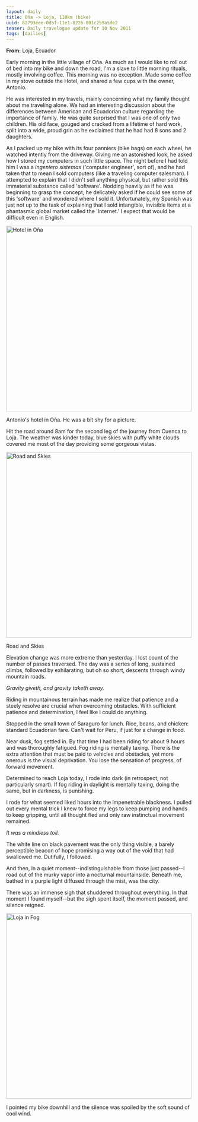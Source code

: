 ```yaml
---
layout: daily
title: Oña -> Loja, 110km (bike)
uuid: 82793eee-0d5f-11e1-8226-001c259a5de2
teaser: Daily travelogue update for 10 Nov 2011
tags: [dailies]
---
```


**From:** Loja, Ecuador

Early morning in the little village of Oña. As much as I would like to roll out
of bed into my bike and down the road, I'm a slave to little morning rituals,
mostly involving coffee. This morning was no exception. Made some coffee in my
stove outside the Hotel, and shared a few cups with the owner, Antonio.

He was interested in my travels, mainly concerning what my family thought about
me traveling alone. We had an interesting discussion about the differences
between American and Ecuadorian culture regarding the importance of family. He
was quite surprised that I was one of only two children. His old face, gouged
and cracked from a lifetime of hard work, split into a wide, proud grin as he
exclaimed that he had had 8 sons and 2 daughters.

As I packed up my bike with its four panniers (bike bags) on each wheel, he watched intently
from the driveway. Giving me an astonished look, he asked how I stored my computers in such little space. The night before I had told him I was a *ingeniero sistemas* ('computer engineer', sort of), and he had taken that to mean I sold computers (like a traveling computer salesman). I attempted to explain that I didn't sell anything physical, but rather sold this immaterial substance called 'software'. Nodding heavily as if he was beginning to grasp the concept, he delicately asked if he could see some of this 'software' and wondered where I sold it. Unfortunately, my Spanish was just not up to the task of explaining that I sold intangible, invisible items at a phantasmic global market called the 'Internet.' I expect that would be difficult even in English.

<div class="caption">
<a href="http://www.flickr.com/photos/ramblurr/6337979074/" title="Hotel in Oña
by Ramblurr, on Flickr"><img
src="http://farm7.static.flickr.com/6047/6337979074_f9ba884764.jpg" 
height="500" alt="Hotel in Oña"></a>
<p>Antonio's hotel in Oña. He was a bit shy for a picture.</p>
</div>

Hit the road around 8am for the second leg of the journey from
Cuenca to Loja. The weather was kinder today, blue skies with puffy white
clouds covered me most of the day providing some gorgeous vistas.

<div class="caption">
<a href="http://www.flickr.com/photos/ramblurr/6351183644/" title="Road and
Skies by Ramblurr, on Flickr"><img
src="http://farm7.static.flickr.com/6240/6351183644_e848681b5b.jpg" width="500"
alt="Road and Skies"></a>
<p>Road and Skies</p>
</div>

Elevation change was more extreme than yesterday. I lost count of the number of
passes traversed. The day was a series of long, sustained climbs, followed by exhilarating, but oh so short, descents through windy mountain roads.

*Gravity giveth, and gravity taketh away.*

Riding in mountainous terrain has made me realize that patience and a steely
resolve are crucial when overcoming obstacles. With sufficient patience and
determination, I feel like I could do anything.

Stopped in the small town of Saraguro for lunch. Rice, beans, and chicken:
standard Ecuadorian fare. Can't wait for Peru, if just for a change in food.

Near dusk, fog settled in. By that time I had been riding for about 9 hours and was thoroughly fatigued. Fog riding is mentally taxing. There is the extra attention that 
must be paid to vehicles and obstacles, yet more onerous is the visual
deprivation. You lose the sensation of progress, of forward movement.

Determined to reach Loja today, I rode into dark (in retrospect, not particularly smart). If fog riding in daylight is mentally taxing, doing the same, but in darkness, is punishing.

I rode for what seemed liked hours into the impenetrable blackness. I pulled out every mental trick I knew to force my legs to keep pumping and hands to keep gripping, until all thought fled and only raw instinctual movement remained.

*It was a mindless toil.*

The white line on black pavement was the only thing visible, a barely perceptible beacon of hope promising a way out of the void that had swallowed me. Dutifully, I followed.

And then, in a quiet moment--indistinguishable from those just passed--I road out of the murky vapor into a nocturnal mountainside. Beneath me, bathed in a purple light diffused through the mist, was the city.

There was an immense sigh that shuddered throughout everything. In that moment I found myself--but the sigh spent itself, the moment passed, and silence reigned.

<div class="caption">
<a href="http://www.flickr.com/photos/ramblurr/6351184758/" title="Loja in Fog
by Ramblurr, on Flickr"><img
src="http://farm7.static.flickr.com/6219/6351184758_a2d0fa5799.jpg" width="500"
alt="Loja in Fog"></a>
<p></p>
</div>

I pointed my bike downhill and the silence was spoiled by the soft sound of
cool wind.
